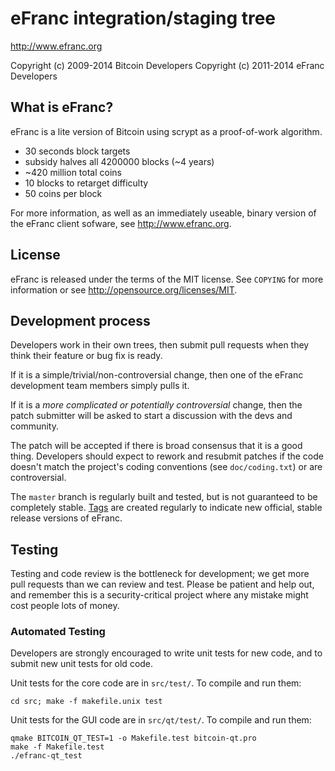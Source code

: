 eFranc integration/staging tree
================================

http://www.efranc.org

Copyright (c) 2009-2014 Bitcoin Developers
Copyright (c) 2011-2014 eFranc Developers

What is eFranc?
----------------

eFranc is a lite version of Bitcoin using scrypt as a proof-of-work algorithm.
 - 30 seconds block targets
 - subsidy halves all 4200000 blocks (~4 years)
 - ~420 million total coins
 - 10 blocks to retarget difficulty
 - 50 coins per block

For more information, as well as an immediately useable, binary version of
the eFranc client sofware, see http://www.efranc.org.

License
-------

eFranc is released under the terms of the MIT license. See `COPYING` for more
information or see http://opensource.org/licenses/MIT.

Development process
-------------------

Developers work in their own trees, then submit pull requests when they think
their feature or bug fix is ready.

If it is a simple/trivial/non-controversial change, then one of the eFranc
development team members simply pulls it.

If it is a *more complicated or potentially controversial* change, then the patch
submitter will be asked to start a discussion with the devs and community.

The patch will be accepted if there is broad consensus that it is a good thing.
Developers should expect to rework and resubmit patches if the code doesn't
match the project's coding conventions (see `doc/coding.txt`) or are
controversial.

The `master` branch is regularly built and tested, but is not guaranteed to be
completely stable. [Tags](https://github.com/efranc-project/efranc/tags) are created
regularly to indicate new official, stable release versions of eFranc.

Testing
-------

Testing and code review is the bottleneck for development; we get more pull
requests than we can review and test. Please be patient and help out, and
remember this is a security-critical project where any mistake might cost people
lots of money.

### Automated Testing

Developers are strongly encouraged to write unit tests for new code, and to
submit new unit tests for old code.

Unit tests for the core code are in `src/test/`. To compile and run them:

    cd src; make -f makefile.unix test

Unit tests for the GUI code are in `src/qt/test/`. To compile and run them:

    qmake BITCOIN_QT_TEST=1 -o Makefile.test bitcoin-qt.pro
    make -f Makefile.test
    ./efranc-qt_test

